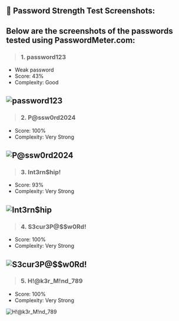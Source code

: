 ## 📸 Password Strength Test Screenshots:

Below are the screenshots of the passwords tested using PasswordMeter.com:
---

> ### 1. **password123**
   - Weak password
   - Score: 43%
   - Complexity: Good
     
![`password123`](https://github.com/0xV1RU/Elevate_lab_intern/blob/main/task-6/screenshots/password123.jpg)
---

> ### 2. **P@ssw0rd2024**
   - Score: 100%
   - Complexity: Very Strong
   
![`P@ssw0rd2024`](https://github.com/0xV1RU/Elevate_lab_intern/blob/main/task-6/screenshots/P%40ssw0rd2024.jpg)
---

> ### 3. **Int3rn$hip!**
   - Score: 93%
   - Complexity: Very Strong
     
![`Int3rn$hip`](https://github.com/0xV1RU/Elevate_lab_intern/blob/main/task-6/screenshots/Int3rn%24hip!.jpg)
---

> ### 4. **S3cur3P@$$w0Rd!**
   - Score: 100%
   - Complexity: Very Strong
   
![`S3cur3P@$$w0Rd!`](https://github.com/0xV1RU/Elevate_lab_intern/blob/main/task-6/screenshots/S3cur3P%40%24%24w0Rd!.jpg)
---

> ### 5. **H!@k3r_M!nd_789**
   - Score: 100%
   - Complexity: Very Strong

![`H!@k3r_M!nd_789`](https://github.com/0xV1RU/Elevate_lab_intern/blob/main/task-6/screenshots/H!%40k3r_M!nd_789.jpg)


